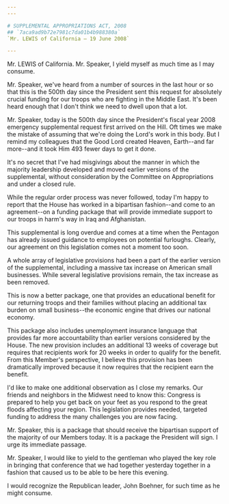```yaml
---
---

# SUPPLEMENTAL APPROPRIATIONS ACT, 2008
## `7aca9ad9b72e7981c7da01b4b988380a`
`Mr. LEWIS of California — 19 June 2008`

---
```



Mr. LEWIS of California. Mr. Speaker, I yield myself as much time as 
I may consume.

Mr. Speaker, we've heard from a number of sources in the last hour or 
so that this is the 500th day since the President sent this request for 
absolutely crucial funding for our troops who are fighting in the 
Middle East. It's been heard enough that I don't think we need to dwell 
upon that a lot.

Mr. Speaker, today is the 500th day since the President's fiscal year 
2008 emergency supplemental request first arrived on the Hill. Oft 
times we make the mistake of assuming that we're doing the Lord's work 
in this body. But I remind my colleagues that the Good Lord created 
Heaven, Earth--and far more--and it took Him 493 fewer days to get it 
done.

It's no secret that I've had misgivings about the manner in which the 
majority leadership developed and moved earlier versions of the 
supplemental, without consideration by the Committee on Appropriations 
and under a closed rule.

While the regular order process was never followed, today I'm happy 
to report that the House has worked in a bipartisan fashion--and come 
to an agreement--on a funding package that will provide immediate 
support to our troops in harm's way in Iraq and Afghanistan.

This supplemental is long overdue and comes at a time when the 
Pentagon has already issued guidance to employees on potential 
furloughs. Clearly, our agreement on this legislation comes not a 
moment too soon.

A whole array of legislative provisions had been a part of the 
earlier version of the supplemental, including a massive tax increase 
on American small businesses. While several legislative provisions 
remain, the tax increase as been removed.

This is now a better package, one that provides an educational 
benefit for our returning troops and their families without placing an 
additional tax burden on small business--the economic engine that 
drives our national economy.

This package also includes unemployment insurance language that 
provides far more accountability than earlier versions considered by 
the House. The new provision includes an additional 13 weeks of 
coverage but requires that recipients work for 20 weeks in order to 
qualify for the benefit. From this Member's perspective, I believe this 
provision has been dramatically improved because it now requires that 
the recipient earn the benefit.



I'd like to make one additional observation as I close my remarks. 
Our friends and neighbors in the Midwest need to know this: Congress is 
prepared to help you get back on your feet as you respond to the great 
floods affecting your region. This legislation provides needed, 
targeted funding to address the many challenges you are now facing.

Mr. Speaker, this is a package that should receive the bipartisan 
support of the majority of our Members today. It is a package the 
President will sign. I urge its immediate passage.

Mr. Speaker, I would like to yield to the gentleman who played the 
key role in bringing that conference that we had together yesterday 
together in a fashion that caused us to be able to be here this 
evening.

I would recognize the Republican leader, John Boehner, for such time 
as he might consume.